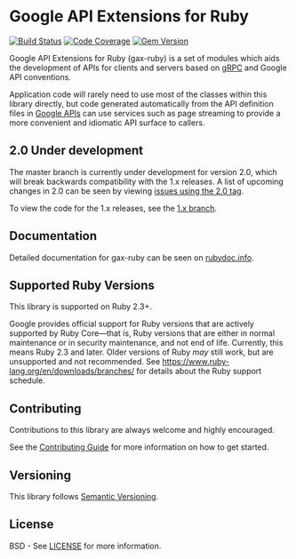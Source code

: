 Google API Extensions for Ruby
================================

[![Build Status](https://travis-ci.org/googleapis/gax-ruby.svg?branch=master)](https://travis-ci.org/googleapis/gax-ruby)
[![Code Coverage](https://img.shields.io/codecov/c/github/googleapis/gax-ruby.svg)](https://codecov.io/github/googleapis/gax-ruby)
[![Gem Version](https://badge.fury.io/rb/google-gax.svg)](https://badge.fury.io/rb/google-gax)

Google API Extensions for Ruby (gax-ruby) is a set of modules which aids the
development of APIs for clients and servers based on [gRPC][] and Google API
conventions.

Application code will rarely need to use most of the classes within this library
directly, but code generated automatically from the API definition files in
[Google APIs][] can use services such as page streaming to provide a more
convenient and idiomatic API surface to callers.

[gRPC]: http://grpc.io
[Google APIs]: https://github.com/googleapis/googleapis/

## 2.0 Under development

The master branch is currently under development for version 2.0, which will
break backwards compatibility with the 1.x releases. A list of upcoming changes
in 2.0 can be seen by viewing [issues using the 2.0
tag](https://github.com/googleapis/gax-ruby/labels/2.0).

To view the code for the 1.x releases, see the [1.x
branch](https://github.com/googleapis/gax-ruby/tree/1.x).

## Documentation

Detailed documentation for gax-ruby can be seen on
[rubydoc.info](http://www.rubydoc.info/gems/google-gax).

## Supported Ruby Versions

This library is supported on Ruby 2.3+.

Google provides official support for Ruby versions that are actively supported
by Ruby Core—that is, Ruby versions that are either in normal maintenance or in
security maintenance, and not end of life. Currently, this means Ruby 2.3 and
later. Older versions of Ruby _may_ still work, but are unsupported and not
recommended. See https://www.ruby-lang.org/en/downloads/branches/ for details
about the Ruby support schedule.

## Contributing

Contributions to this library are always welcome and highly encouraged.

See the [Contributing
Guide](https://github.com/googleapis/gax-ruby/blob/master/CONTRIBUTING.md)
for more information on how to get started.

## Versioning

This library follows [Semantic Versioning](http://semver.org/).

## License

BSD - See [LICENSE](https://github.com/googleapis/gax-ruby/blob/master/LICENSE)
for more information.
